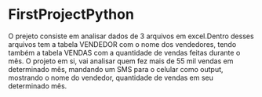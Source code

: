 # FirstProjectPython
O prejeto consiste em analisar dados de 3 arquivos em excel.Dentro desses arquivos tem a tabela VENDEDOR com o nome dos vendedores, 
tendo também a tabela VENDAS com a quantidade de vendas feitas durante o mês.
O projeto em si, vai analisar quem  fez mais de 55 mil vendas em determinado mês, mandando um SMS para o celular como output, mostrando o nome do vendedor,
quantidade de vendas em seu determinado mês.
